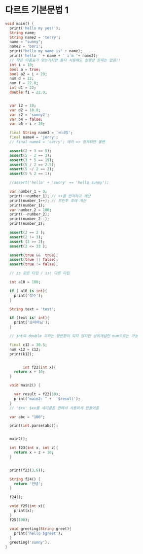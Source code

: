 # 다르트 기본문법 1

```dart
void main() {
  print('hello my yes!');
  String name;
  String name2 = 'terry';
  name = "sunny";
  name2 = 'bori';
  print("hello my name is" + name);
  print('hello ' + name + ' i`m '+ name2);
  // 작은 따옴표가 맞는거지만 둘다 사용해도 실행상 문제는 없음!!
  int i = 10;
  bool a = true;
  bool a2 = i < 20;
  num d = 22;
  num f = 22.0;
  int d1 = 22;
  double f1 = 22.0;


  var i2 = 10;
  var d2 = 10.0;
  var s2 = 'sunny2';
  var b4 = false;
  var b5 = i > 20;

  final String name3 = '써니킹';
  final name4 = 'jerry';
  // final name4 = 'carry'; 에러 => 정의되면 불변

  assert(2 + 3 == 5);
  assert(5 - 2 == 3);
  assert(3 * 5 == 15);
  assert(5 / 2 == 2.5);
  assert(5 ~/ 2 == 2);
  assert(5 % 2 == 1);

  //assert('hello' + 'sunny' == 'hello sunny');

  var number_1 = 0;
  print(++number_1); // ++를 먼저하고 계산
  print(number_1++); // 프린투 후에 계산
  print(number_1);
  var number_2 = 100;
  print(--number_2);
  print(number_2--);
  print(number_2);

  assert(2 == 2 );
  assert(2 != 3);
  assert (3 >= 2);
  assert(2 <= 33 );

  assert(true &&  true);
  assert(true || false);
  assert(true != false);

  // is 같은 타입 / is! 다른 타입

  int a10 = 100;

  if ( a10 is int){
    print('정수');
  }

  String text = 'test';

  if (text is! int){
    print('숫자아님');
  }

  // int와 double 끼리는 형변환이 되지 않지만 상위개념인 num으로는 가능

  final c12 = 30.5;
  num k12 = c12;
  print(k12);


        int f22(int x){
    return x + 10;
  }

  void main2() {

    var result = f22(10);
    print("main2: " +  '$result');
  }
  // '$xx' $xx를 세미클론 안에서 사용하게 만들어줌

  var abc = "100";

  print(int.parse(abc));


  main2();

  int f23(int x, int z){
    return x + z + 10;
  }


  print(f23(3,6));

  String f24() {
    return '안녕';
  }

  f24();

  void f25(int x){
    print(x);
  }
  f25(100);

  void greeting(String greet){
    print('hello $greet');
  }
  greeting('sunny');
}
```
<!--/*
 const 의 경우, 컴파일 타임에서 상수를 정의할 수 있다. 즉, const 로 정의한 상수는 런타임에서 정의되는 값을 설정할 수 없다는 의미다. 예를 들어 DateTime.now() 의 경우 런타임에서 호출 될 때마다 결과 값이 다른데 이러한 값은 const 로 설정할 수 없다. 결국 const 로 설정하는 값은 대부분 리터럴이 될 것이다.
반면, final 은 런타임에서 결정되는 값도 설정할 있다.
final DateTime now = DateTime.now(); // 문제 없음
// const DateTime now = DateTime.now(); // compile error
 */
 --!>

